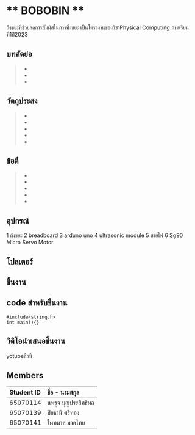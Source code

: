 # ** **BOBOBIN** **
ถึงขยะที่ช่วยลดการสัมผัสในการทิ้งขยะ เป็นโครงงานของวิชาPhysical Computing ภาคเรียนที่1ปี2023

## บทคัดย่อ
> *
> *
> *
## วัตถุประสง
> *
> *
> *
> *
> *
## ข้อดี
> *
> *
> *
> *
> *

## อุปกรณ์
1 ถังขยะ
2 breadboard
3 arduno uno
4 ultrasonic module
5 สายไฟ
6 Sg90 Micro Servo Motor
## โปสเตอร์


## ชิ้นงาน
## code สำหรับชิ้นงาน
```
#include<string.h>
int main(){}
```

## วิดิโอนำเสนอชิ้นงาน
yotubeลิ้วนี้

## Members
| Student ID | ชื่อ - นามสกุล |
| :--------  | :-------- |
|   65070114 |   นพรุจ บุญประสิทธิผล |
|   65070139 |   ปิยธานี ศรีทอง   |
|   65070141 |   ไผทมาศ มาดไทย  |]

